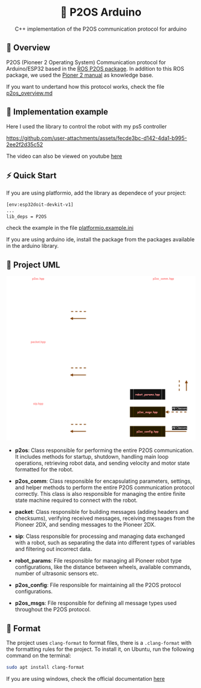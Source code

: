 
<h1 align="center">🔗 P2OS  Arduino</h1>
<p align="center">C++ implementation of the P2OS communication protocol for arduino</p>

## 🎈 Overview

P2OS (Pioneer 2 Operating System) Communication protocol for Arduino/ESP32 based in the [ROS P2OS package](https://github.com/allenh1/p2os). In addition to this ROS package, we used the [Pioner 2 manual](https://www.iri.upc.edu/groups/lrobots/private/Pioneer2/AT_DISK1/DOCUMENTS/p2opman9.pdf) as knowledge base.

If you want to undertand how this protocol works, check the file [p2os_overview.md](./p2os_overview.md)

## 🚀 Implementation example

Here I used the library to control the robot with my ps5 controller

https://github.com/user-attachments/assets/fecde3bc-d142-4da1-b995-2ee2f2d35c52

The video can also be viewed on youtube [here](https://www.youtube.com/watch?v=dj5ICpfwBbw)

## ⚡ Quick Start

If you are using platformio, add the library as dependece of your project:

```
[env:esp32doit-devkit-v1]
...
lib_deps = P2OS
```

check the example in the file [platformio.example.ini](./platformio.example.ini)

If you are using arduino ide, install the package from the packages available in the arduino library.

## 🧩 Project UML

![P2OS Arduino UML](./docs/diagramas-test_setup-pioneer_2dx_interface-p2os_comm-Complete.drawio.png)

- **p2os**: Class responsible for performing the entire P2OS communication. It includes methods for startup, shutdown, handling main loop operations, retrieving robot data, and sending velocity and motor state formatted for the robot.

- **p2os_comm**: Class responsible for encapsulating parameters, settings, and helper methods to perform the entire P2OS communication protocol correctly. This class is also responsible for managing the entire finite state machine required to connect with the robot.

- **packet**: Class responsible for building messages (adding headers and checksums), verifying received messages, receiving messages from the Pioneer 2DX, and sending messages to the Pioneer 2DX.

- **sip**: Class responsible for processing and managing data exchanged with a robot, such as separating the data into different types of variables and filtering out incorrect data.

- **robot_params**: File responsible for managing all Pioneer robot type configurations, like the distance between wheels, available commands, number of ultrasonic sensors etc.

- **p2os_config**: File responsible for maintaining all the P2OS protocol configurations.

- **p2os_msgs**: File responsible for defining all message types used throughout the P2OS protocol.

## 🎨 Format

The project uses `clang-format` to format files, there is a `.clang-format` with the formatting rules for the project. To install it, on Ubuntu, run the following command on the terminal:

```bash
sudo apt install clang-format
```

If you are using windows, check the official documentation [here](https://clang.llvm.org/get_started.html)